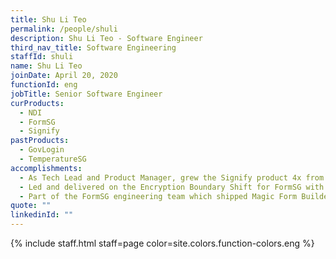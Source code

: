```yaml
---
title: Shu Li Teo
permalink: /people/shuli
description: Shu Li Teo - Software Engineer
third_nav_title: Software Engineering
staffId: shuli
name: Shu Li Teo
joinDate: April 20, 2020
functionId: eng
jobTitle: Senior Software Engineer
curProducts:
  - NDI
  - FormSG
  - Signify
pastProducts:
  - GovLogin
  - TemperatureSG
accomplishments:
  - As Tech Lead and Product Manager, grew the Signify product 4x from ~150 signatures per week to ~600 signatures per week, and shipped major features for Signify including API integration.
  - Led and delivered on the Encryption Boundary Shift for FormSG with no production incident, including two major features - storage mode response validation and attachment virus scanner.
  - Part of the FormSG engineering team which shipped Magic Form Builder and Charts.
quote: ""
linkedinId: ""
---
```


{% include staff.html staff=page color=site.colors.function-colors.eng %}
